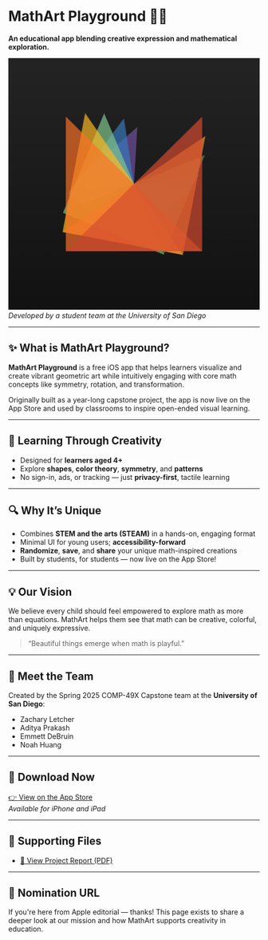 # MathArt Playground 🎨📐

**An educational app blending creative expression and mathematical exploration.**

![App Icon](https://github.com/zletcher/mathart-feature-nomination/raw/main/Math-Art-Icon.png)
*Developed by a student team at the University of San Diego*

---

## ✨ What is MathArt Playground?

**MathArt Playground** is a free iOS app that helps learners visualize and create vibrant geometric art while intuitively engaging with core math concepts like symmetry, rotation, and transformation.

Originally built as a year-long capstone project, the app is now live on the App Store and used by classrooms to inspire open-ended visual learning.

---

## 🧠 Learning Through Creativity

- Designed for **learners aged 4+**
- Explore **shapes**, **color theory**, **symmetry**, and **patterns**
- No sign-in, ads, or tracking — just **privacy-first**, tactile learning

---

## 🔍 Why It’s Unique

- Combines **STEM and the arts (STEAM)** in a hands-on, engaging format
- Minimal UI for young users; **accessibility-forward**
- **Randomize**, **save**, and **share** your unique math-inspired creations
- Built by students, for students — now live on the App Store!

---

## 💡 Our Vision

We believe every child should feel empowered to explore math as more than equations. MathArt helps them see that math can be creative, colorful, and uniquely expressive.

> “Beautiful things emerge when math is playful.”  

---

## 👥 Meet the Team

Created by the Spring 2025 COMP-49X Capstone team at the **University of San Diego**:

- Zachary Letcher
- Aditya Prakash
- Emmett DeBruin
- Noah Huang

---

## 📲 Download Now

[👉 View on the App Store](https://apps.apple.com/us/app/mathart-playground/id6745572126)  
*Available for iPhone and iPad*

---

## 📁 Supporting Files

- [📄 View Project Report (PDF)](https://github.com/zletcher/mathart-feature-nomination/raw/main/MathArtReport.pdf)


---

## 🔗 Nomination URL

If you're here from Apple editorial — thanks! This page exists to share a deeper look at our mission and how MathArt supports creativity in education.

